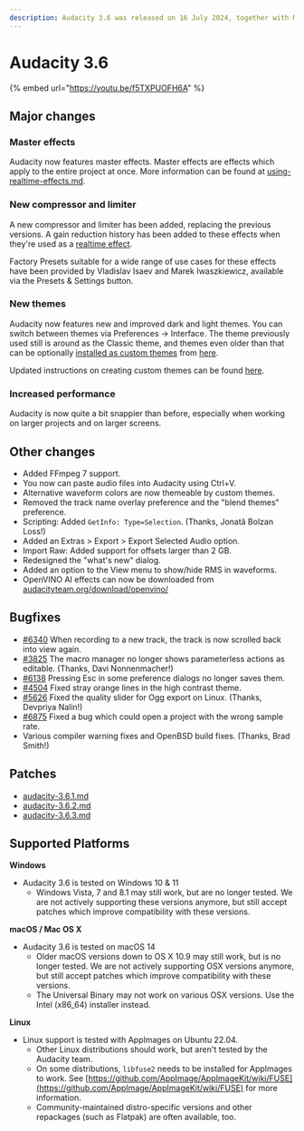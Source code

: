 ```yaml
---
description: Audacity 3.6 was released on 16 July 2024, together with Muse Hub 2.0.
---
```


# Audacity 3.6

{% embed url="https://youtu.be/f5TXPUOFH6A" %}

## Major changes

### Master effects

Audacity now features master effects. Master effects are effects which apply to the entire project at once. More information can be found at [using-realtime-effects.md](../../audio-editing/using-realtime-effects.md "mention").

### New compressor and limiter

A new compressor and limiter has been added, replacing the previous versions. A gain reduction history has been added to these effects when they're used as a [realtime effect](../../audio-editing/using-realtime-effects.md).&#x20;

Factory Presets suitable for a wide range of use cases for these effects have been provided by Vladislav Isaev and Marek Iwaszkiewicz, available via the Presets & Settings button.

### New themes

Audacity now features new and improved dark and light themes. You can switch between themes via Preferences -> Interface. The theme previously used still is around as the Classic theme, and themes even older than that can be optionally [installed as custom themes](../../basics/customizing-audacity/using-themes.md#installing-custom-themes) from [here](https://github.com/LWinterberg/classicTheme).

Updated instructions on creating custom themes can be found [here](https://audacity.gitbook.io/dev/scripting/creating-custom-themes).

### Increased performance

Audacity is now quite a bit snappier than before, especially when working on larger projects and on larger screens.

## Other changes

* Added FFmpeg 7 support.
* You now can paste audio files into Audacity using Ctrl+V.
* Alternative waveform colors are now themeable by custom themes.&#x20;
* Removed the track name overlay preference and the "blend themes" preference.
* Scripting: Added `GetInfo: Type=Selection`. (Thanks, Jonatã Bolzan Loss!)
* Added an Extras > Export > Export Selected Audio option.&#x20;
* Import Raw: Added support for offsets larger than 2 GB.
* Redesigned the "what's new" dialog.&#x20;
* Added an option to the View menu to show/hide RMS in waveforms.
* OpenVINO AI effects can now be downloaded from [audacityteam.org/download/openvino/](https://www.audacityteam.org/download/openvino/)

## Bugfixes

* [#6340](https://github.com/audacity/audacity/issues/6340) When recording to a new track, the track is now scrolled back into view again.
* [#3825](https://github.com/audacity/audacity/issues/3825) The macro manager no longer shows parameterless actions as editable. (Thanks, Davi Nonnenmacher!)
* [#6138](https://github.com/audacity/audacity/issues/6138) Pressing Esc in some preference dialogs no longer saves them.
* [#4504](https://github.com/audacity/audacity/issues/4504) Fixed stray orange lines in the high contrast theme.
* [#5626](https://github.com/audacity/audacity/issues/5626) Fixed the quality slider for Ogg export on Linux. (Thanks, Devpriya Nalin!)
* [#6875](https://github.com/audacity/audacity/issues/6875) Fixed a bug which could open a project with the wrong sample rate.
* Various compiler warning fixes and OpenBSD build fixes. (Thanks, Brad Smith!)

## Patches

* [audacity-3.6.1.md](audacity-3.6.1.md "mention")
* [audacity-3.6.2.md](audacity-3.6.2.md "mention")
* [audacity-3.6.3.md](audacity-3.6.3.md "mention")

## Supported Platforms

**Windows**

* Audacity 3.6 is tested on Windows 10 & 11
  * Windows Vista, 7 and 8.1 may still work, but are no longer tested. We are not actively supporting these versions anymore, but still accept patches which improve compatibility with these versions.

**macOS / Mac OS X**

* Audacity 3.6 is tested on macOS 14
  * Older macOS versions down to OS X 10.9 may still work, but is no longer tested. We are not actively supporting OSX versions anymore, but still accept patches which improve compatibility with these versions.
  * The Universal Binary may not work on various OSX versions. Use the Intel (x86\_64) installer instead.

**Linux**

* Linux support is tested with AppImages on Ubuntu 22.04.
  * Other Linux distributions should work, but aren't tested by the Audacity team.
  * On some distributions, `libfuse2` needs to be installed for AppImages to work. See [https://github.com/AppImage/AppImageKit/wiki/FUSE](https://github.com/AppImage/AppImageKit/wiki/FUSE) for more information.
  * Community-maintained distro-specific versions and other repackages (such as Flatpak) are often available, too.

